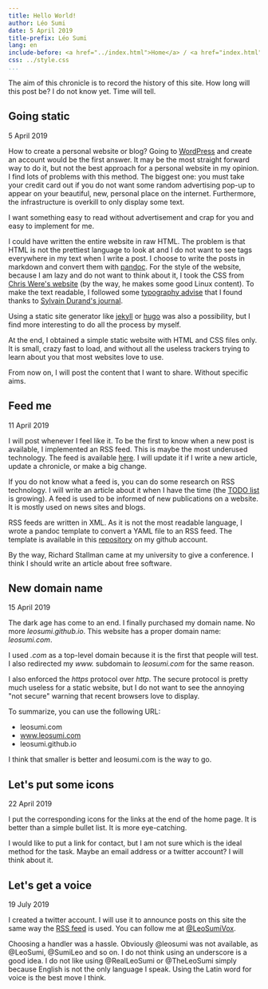 ```yaml
---
title: Hello World!
author: Léo Sumi
date: 5 April 2019
title-prefix: Léo Sumi
lang: en
include-before: <a href="../index.html">Home</a> / <a href="index.html">Chronicles</a>
css: ../style.css
...
```


The aim of this chronicle is to record the history of this site. How long will this post be? I do not know yet. Time will tell.

## Going static

5 April 2019

How to create a personal website or blog? Going to [WordPress](https://wordpress.com/) and create an account would be the first answer. It may be the most straight forward way to do it, but not the best approach for a personal website in my opinion. I find lots of problems with this method. The biggest one: you must take your credit card out if you do not want some random advertising pop-up to appear on your beautiful, new, personal place on the internet. Furthermore, the infrastructure is overkill to only display some text.

I want something easy to read without advertisement and crap for you and easy to implement for me.

I could have written the entire website in raw HTML. The problem is that HTML is not the prettiest language to look at and I do not want to see tags everywhere in my text when I write a post. I choose to write the posts in markdown and convert them with [pandoc](https://pandoc.org/). For the style of the website, because I am lazy and do not want to think about it, I took the CSS from [Chris Were's website](https://chriswere.neocities.org/) (by the way, he makes some good Linux content). To make the text readable, I followed some [typography advise](http://webtypography.net/) that I found thanks to [Sylvain Durand's journal](https://www.sylvaindurand.org/).

Using a static site generator like [jekyll](https://jekyllrb.com/) or [hugo](https://gohugo.io/) was also a possibility, but I find more interesting to do all the process by myself.

At the end, I obtained a simple static website with HTML and CSS files only. It is small, crazy fast to load, and without all the useless trackers trying to learn about you that most websites love to use.

From now on, I will post the content that I want to share. Without specific aims.

## Feed me

11 April 2019

I will post whenever I feel like it. To be the first to know when a new post is available, I implemented an RSS feed. This is maybe the most underused technology. The feed is available [here](../feed.xml). I will update it if I write a new article, update a chronicle, or make a big change.

If you do not know what a feed is, you can do some research on RSS technology. I will write an article about it when I have the time (the [TODO list](../lists/todo-list.html) is growing). A feed is used to be informed of new publications on a website. It is mostly used on news sites and blogs.

RSS feeds are written in XML. As it is not the most readable language, I wrote a pandoc template to convert a YAML file to an RSS feed. The template is available in this [repository](https://github.com/leosumi/pandoc-rss-template) on my github account.

By the way, Richard Stallman came at my university to give a conference. I think I should write an article about free software.

## New domain name

15 April 2019

The dark age has come to an end. I finally purchased my domain name. No more *leosumi.github.io*. This website has a proper domain name: *leosumi.com*.

I used *.com* as a top-level domain because it is the first that people will test. I also redirected my *www.* subdomain to *leosumi.com* for the same reason.

I also enforced the *https* protocol over *http*. The secure protocol is pretty much useless for a static website, but I do not want to see the annoying "not secure" warning that recent browsers love to display.

To summarize, you can use the following URL:

* leosumi.com
* www.leosumi.com
* leosumi.github.io

I think that smaller is better and leosumi.com is the way to go.

## Let's put some icons

22 April 2019

I put the corresponding icons for the links at the end of the home page. It is better than a simple bullet list. It is more eye-catching.

I would like to put a link for contact, but I am not sure which is the ideal method for the task. Maybe an email address or a twitter account? I will think about it.

## Let's get a voice

19 July 2019

I created a twitter account. I will use it to announce posts on this site the same way the [RSS feed](../feed.xml) is used. You can follow me at [\@LeoSumiVox](https://twitter.com/LeoSumiVox).

Choosing a handler was a hassle. Obviously @leosumi was not available, as @LeoSumi, @SumiLeo and so on. I do not think using an underscore is a good idea. I do not like using @RealLeoSumi or @TheLeoSumi simply because English is not the only language I speak. Using the Latin word for voice is the best move I think.
